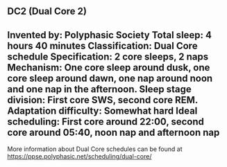 DC2 (Dual Core 2)
-----------------------------------------------
**Invented by**: Polyphasic Society
**Total sleep**: 4 hours 40 minutes
**Classification**: Dual Core schedule
**Specification**: 2 core sleeps, 2 naps
**Mechanism**: One core sleep around dusk, one core sleep around dawn, one nap around noon and one nap in the afternoon. Sleep stage division: First core SWS, second core REM.
**Adaptation difficulty**: Somewhat hard
**Ideal scheduling**: First core around 22:00, second core around 05:40, noon nap and afternoon nap
-----------------------------------------------
More information about Dual Core schedules can be found at <https://ppse.polyphasic.net/scheduling/dual-core/>
